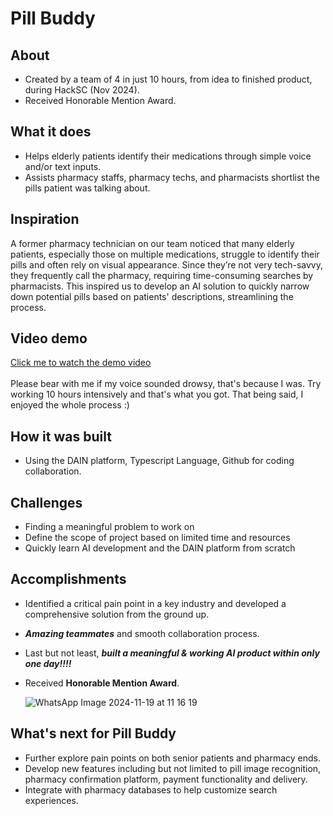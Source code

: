 # Pill Buddy
## About
- Created by a team of 4 in just 10 hours, from idea to finished product, during HackSC (Nov 2024).
- Received Honorable Mention Award.

## What it does
- Helps elderly patients identify their medications through simple voice and/or text inputs.
- Assists pharmacy staffs, pharmacy techs, and pharmacists shortlist the pills patient was talking about.

## Inspiration
A former pharmacy technician on our team noticed that many elderly patients, especially those on multiple medications, struggle to identify their pills and often rely on visual appearance. Since they’re not very tech-savvy, they frequently call the pharmacy, requiring time-consuming searches by pharmacists. This inspired us to develop an AI solution to quickly narrow down potential pills based on patients' descriptions, streamlining the process.

## Video demo
[Click me to watch the demo video](https://www.youtube.com/watch?v=JZBk3cQkZDA) <br><br>
Please bear with me if my voice sounded drowsy, that's because I was. Try working 10 hours intensively and that's what you got. That being said, I enjoyed the whole process :)

## How it was built

- Using the DAIN platform, Typescript Language, Github for coding collaboration.

## Challenges

- Finding a meaningful problem to work on
- Define the scope of project based on limited time and resources
- Quickly learn AI development and the DAIN platform from scratch

## Accomplishments

- Identified a critical pain point in a key industry and developed a comprehensive solution from the ground up.
- _**Amazing teammates**_ and smooth collaboration process.
- Last but not least, _**built a meaningful & working AI product within only one day!!!!**_
- Received **Honorable Mention Award**.
  
  ![WhatsApp Image 2024-11-19 at 11 16 19](https://github.com/user-attachments/assets/1ecc9af5-6b2b-47c2-b2e9-33e683b88dff)

  

## What's next for Pill Buddy

- Further explore pain points on both senior patients and pharmacy ends.
- Develop new features including but not limited to pill image recognition, pharmacy confirmation platform, payment functionality and delivery.
- Integrate with pharmacy databases to help customize search experiences.
